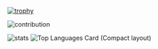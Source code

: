 [![trophy](https://github-profile-trophy.vercel.app/?username=hika019&row=2)](https://github.com/ryo-ma/github-profile-trophy)

![contribution](https://github-contribution-stats.vercel.app/api/?username=hika019)

![stats](https://github-readme-stats.vercel.app/api?username=hika019&count_private=true&show_icons=true)
![Top Languages Card (Compact layout)](https://github-readme-stats.vercel.app/api/top-langs/?username=zizi4n5&layout=compact)
